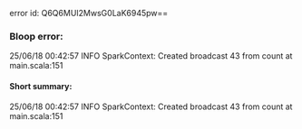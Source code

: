 error id: Q6Q6MUI2MwsG0LaK6945pw==
### Bloop error:

25/06/18 00:42:57 INFO SparkContext: Created broadcast 43 from count at main.scala:151
#### Short summary: 

25/06/18 00:42:57 INFO SparkContext: Created broadcast 43 from count at main.scala:151